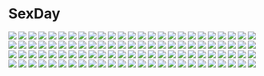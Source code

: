 # SexDay
![](https://konachan.com/jpeg/370f8f2aa1a9337c40d0d2a6a2310336/Konachan.com%20-%20285564%20beach%20black_hair%20blue_eyes%20blush%20bow%20breast_hold%20clouds%20dress%20long_hair%20miyashita_maka%20original%20petals%20ponytail%20school_uniform%20sky%20water.jpg)
![](https://konachan.com/image/39d1e579a15bc7009f430b0198f5f226/Konachan.com%20-%20126556%20animal%20bow%20braids%20cat%20dress%20drink%20headdress%20maid%20original%20panties%20thighhighs%20tori_%28qqqt%29%20underwear.jpg)
![](https://konachan.com/jpeg/f5ca1f49e4e47e9da05e727c002cffaa/Konachan.com%20-%20216077%20animal_ears%20asuhara_yuuki%20breasts%20censored%20game_cg%20gloves%20harukaze_soft%20long_hair%20nipples%20oozora_itsuki%20open_shirt%20orange_eyes%20orange_hair%20sex%20tail.jpg)
![](https://konachan.com/image/67844ddf186d32facd2eabed14331c19/Konachan.com%20-%20282972%20azur_lane%20bandaid%20bikini%20breasts%20brown_eyes%20bunny_ears%20green_eyes%20headband%20heart%20long_hair%20navel%20ponytail%20red_eyes%20swimsuit%20twintails%20white_hair%20wink.jpg)
![](https://konachan.com/image/ac063811c1d4e7ea4785d68ab1b6182f/Konachan.com%20-%2069331%202girls%20amakase_minatsu%20asakura_yume%20da_capo%20da_capo_ii.jpg)
![](https://konachan.com/image/dd52537aec8a878c08d05b4f5bb52459/Konachan.com%20-%20149284%20breasts%20navel%20nipples%20no_bra%20onomatope%2A%20open_shirt%20pan_%28mimi%29%20panties%20panty_pull%20pink_hair%20thighhighs%20tsukushi_yuzuki%20underwear.jpg)
![](https://konachan.com/image/44d632de3201a0e7558a0f1ff5c292aa/Konachan.com%20-%20130654%20japanese_clothes%20nekoame.jpg)
![](https://konachan.com/image/f2eb898c4253f99975e7fcdaebac6300/Konachan.com%20-%20217704%20feel_%28nasitaki%29%20grass%20hat%20kneehighs%20original%20purple%20reflection%20ruins%20scarf%20scenic%20school_uniform%20skirt%20sunset.jpg)
![](https://konachan.com/image/516f2b99fb7af87b4d14dc5b96e55d05/Konachan.com%20-%20181576%2035_%28pixiv%29%20aragaki_shinjiro%20arisato_minato%20female_protagonist_%28persona3%29%20hat%20persona%20persona_3%20polychromatic%20short_hair%20skirt%20socks.jpg)
![](https://konachan.com/image/f304998f8a73a146943ce99f1f34f079/Konachan.com%20-%20105573%20bandaid%20blush%20breasts%20cleavage%20diamic_days%20erect_nipples%20koboshi_renko%20purple_eyes%20sesena_yau%20water%20wet.jpg)
![](https://konachan.com/image/0b38727926479e5e6a430ab28b995474/Konachan.com%20-%20174091%20blue_eyes%20blue_hair%20boots%20building%20city%20crossover%20gloves%20hat%20headphones%20kneehighs%20mecha%20navel%20necklace%20rooftop%20short_hair%20shorts%20touhou%20water.jpg)
![](https://konachan.com/image/20ab7c26c0cc6bdadf12ddbad7b7e1ec/Konachan.com%20-%20228700%20anthropomorphism%20ayanami_%28kancolle%29%20brown_hair%20chibi%20food%20fruit%20hinata_yuu_%28artist%29%20kantai_collection%20long_hair%20ponytail%20strawberry.jpg)
![](https://konachan.com/jpeg/6b9dbdc23ffec5ab63488f8219e7c40f/Konachan.com%20-%2035372%202girls%20bunnygirl%20ikegami_akane%20kirisame_marisa%20maruchan%20reisen_udongein_inaba%20touhou%20witch.jpg)
![](https://konachan.com/image/2995b8c8a1d90b43f459e80e82627f90/Konachan.com%20-%20155689%20black_hair%20gun%20panties%20pantyhose%20purple_eyes%20school_uniform%20underwear%20upotte%21%21%20weapon.jpg)
![](https://konachan.com/image/1b8760df988256456f93598a94f88f82/Konachan.com%20-%2011961%20.hack__%20.hack__link%20.hack__sign%20subaru%20tsukasa.jpg)
![](https://konachan.com/jpeg/b792f952d73f9b2d3c872c7f8aed8e4f/Konachan.com%20-%20292646%20animal%20beckzawachi%20bird%20braids%20cape%20clouds%20flowers%20gloves%20gray_hair%20green_eyes%20katana%20long_hair%20original%20sky%20sword%20thighhighs%20weapon%20wings.jpg)
![](https://konachan.com/image/16a0247ee0696144deeeaf0b65cf4867/Konachan.com%20-%20137699%20bath%20blush%20censored%20game_cg%20izumi_mahiru%20nude%20penis%20purple_hair%20pussy%20sayado_saya%20sex%20short_hair%20soranica_ele%20water%20wet.jpg)
![](https://konachan.com/image/ad6e194d9b89b1b01ab0d221f2d8a1aa/Konachan.com%20-%20246033%20nobody%20original%20paper%20scenic%20tagme_%28artist%29.jpg)
![](https://konachan.com/image/0452f4722a6326c8e8b20b542fdd559f/Konachan.com%20-%207000%20galge.com%20iizuki_tasuku%20logo%20maid.jpg)
![](https://konachan.com/image/ec16a5057b00cd18a5507ca08f8ebc3b/Konachan.com%20-%2096016%20all_male%20blue_eyes%20blue_hair%20kaito%20male%20short_hair%20vocaloid%20wings.jpg)
![](https://konachan.com/jpeg/4e6f4d37de0e1e0eb06a2a5975f16e4e/Konachan.com%20-%20193544%20august%20bekkankou%20blonde_hair%20blue_eyes%20blush%20bra%20breasts%20game_cg%20headband%20long_hair%20nipples%20open_shirt%20school_uniform%20suzuki_kana%20underwear.jpg)
![](https://konachan.com/jpeg/e0020192f21228246bcb6c97418997f4/Konachan.com%20-%20238761%202girls%20blonde_hair%20blush%20bow%20braids%20cropped%20flowers%20green_eyes%20hat%20hug%20kafuu_chino%20kirima_sharo%20loli%20long_hair%20petals%20short_hair%20waifu2x.jpg)
![](https://konachan.com/image/dbc7f71c37b367242141ec4235d110fa/Konachan.com%20-%20123851%20blue%20blue_hair%20dress%20hat%20hinanawi_tenshi%20jq%20long_hair%20red_eyes%20touhou.jpg)
![](https://konachan.com/jpeg/7e891ed25d6697978b300cf40d453e6b/Konachan.com%20-%20297537%20anus%20ass%20black_hair%20fellatio%20idolmaster%20idolmaster_shiny_colors%20long_hair%20male%20mayuzumi_fuyuko%20skirt%20sunaba_suzume%20thighhighs%20twintails%20wet.jpg)
![](https://konachan.com/image/b8a4fbfdc954d5851c5d37ca9ea140f3/Konachan.com%20-%2032529%20lisianthus%20nerine%20pointed_ears%20shuffle.jpg)
![](https://konachan.com/jpeg/62cb923f7a47cd2e80244a522036d0f0/Konachan.com%20-%20279158%20blush%20gloves%20japanese_clothes%20kimono%20long_hair%20night%20original%20pink_hair%20red_eyes%20riichu%20scan%20snow%20umbrella.jpg)
![](https://konachan.com/image/a196c9f3ccf2c2fe426f869c04b82511/Konachan.com%20-%20227548%20black_hair%20bow%20brown_hair%20close%20kimi_no_na_wa%20male%20mitsuki%20miyamizu_mitsuha%20school_uniform%20short_hair%20tachibana_taki%20tears%20water.jpg)
![](https://konachan.com/image/3d1cfdd25f437c905573d127ef85d398/Konachan.com%20-%20104294%20anjou_naruko%20ano_hi_mita_hana_no_namae_wo_bokutachi_wa_mada_shiranai%20hisakawa_tetsudou%20honma_meiko%20matsuyuki_atsumu%20tsurumi_chiriko%20yadomi_jinta.jpg)
![](https://konachan.com/jpeg/546e206fa6666e7850af5ea067f3fa99/Konachan.com%20-%20258121%20aoi_miyabi%20blush%20braids%20breasts%20censored%20cleavage%20fellatio%20game_cg%20long_hair%20necklace%20orange_eyes%20panties%20penis%20ponytail%20sayori%20smile%20underwear%20wet.jpg)
![](https://konachan.com/image/f5c00bca84e74e7e3a5ff1a619c75688/Konachan.com%20-%2081883%20nagomibako%20sugina_miki%20tachibana_mikage.jpg)
![](https://konachan.com/image/7939db68f9a05467a7b35700b027a7bc/Konachan.com%20-%2058020%20chibi%20katsura_kotonoha%20saionji_sekai%20school_days.jpg)
![](https://konachan.com/image/f80cfcb08f9d255f74fa78ea3dd7b948/Konachan.com%20-%20258639%20ass%20blush%20bra%20breasts%20censored%20condom%20long_hair%20male%20nipples%20open_shirt%20original%20penis%20pink_hair%20pussy%20pussy_juice%20sex%20suterii%20underwear.jpg)
![](https://konachan.com/jpeg/45bb8ec980e3628dee96d7c3fa291c90/Konachan.com%20-%20140465%20game_cg%20joker%20koharubi_hinageshi%20oryou.jpg)
![](https://konachan.com/image/e57a6414dbeb850e69b2c8bbed43cd21/Konachan.com%20-%2038807%20gouen_no_soleil%20skyfish.jpg)
![](https://konachan.com/image/a74cdf01ee307c680ce62ea206a04380/Konachan.com%20-%20265009%20all_male%20drink%20food%20glasses%20gray_hair%20headphones%20le_delicatessen%20male%20original%20phone%20short_hair%20socks%20suit%20tie%20yellow_eyes.jpg)
![](https://konachan.com/jpeg/dfe59691c4249cb6aea507f189d77738/Konachan.com%20-%2085304%20bow%20brown_eyes%20brown_hair%20grass%20hakurei_reimu%20japanese_clothes%20miko%20pantyhose%20petals%20touhou%20tree%20yochinwww.jpg)
![](https://konachan.com/image/c315979c9a5fa97e8450be4d059cdf48/Konachan.com%20-%20269225%20bikini%20blonde_hair%20blush%20breasts%20cangkong%20cleavage%20close%20green_eyes%20pink_hair%20purple_eyes%20saber%20see_through%20short_hair%20signed%20swimsuit%20wet.jpg)
![](https://konachan.com/image/5fae8b288aba97aceee12759a6eb6e33/Konachan.com%20-%20171178%202girls%20black_hair%20blonde_hair%20blue_eyes%20blush%20breasts%20fang%20logo%20long_hair%20navel%20nipples%20no_bra%20panties%20peko%20sideboob%20underwear%20watermark%20wink%20yuri.jpg)
![](https://konachan.com/image/a42daf536d040b3afbd6b43ba2edcf99/Konachan.com%20-%20218963%20animal%20apple%20aqua_eyes%20ayase_eri%20black_hair%20blush%20candy%20festival%20fireworks%20fish%20food%20fruit%20mask%20orange_eyes%20red_hair%20summer%20vashaps2%20water%20yukata.jpg)
![](https://konachan.com/jpeg/728eb553081214d86b7b481a11c4ae11/Konachan.com%20-%20237444%20black_hair%20blush%20breasts%20gray_eyes%20matsunaga_kouyou%20nude%20original%20short_hair.jpg)
![](https://konachan.com/image/f20d87127373d02b536cef08d6ddc220/Konachan.com%20-%2017757%20hayate_no_gotoku%20maria_%28hayate_no_gotoku%29.jpg)
![](https://konachan.com/jpeg/b002c77f5382c411cc377f749ebaa26f/Konachan.com%20-%207808%20pointed_ears%20primula%20shuffle.jpg)
![](https://konachan.com/jpeg/82c19b27d26265340ac243408112b26d/Konachan.com%20-%20299094%20bell%20bikini%20breasts%20brown_hair%20butterfly%20catgirl%20cleavage%20dai_nikucho%20fang%20garter%20long_hair%20original%20purple_eyes%20swimsuit%20tail%20tattoo%20twintails%20white.jpg)
![](https://konachan.com/jpeg/a16d985be0444988b8b27fdc0a1caee4/Konachan.com%20-%20244762%20black_hair%20blush%20breasts%20brown_hair%20cunnilingus%20game_cg%20green_eyes%20male%20muririn%20navel%20nipples%20nude%20pussy%20short_hair%20spread_legs%20uncensored%20yuzusoft.jpg)
![](https://konachan.com/jpeg/cb3bb259cc33a4ab5c0f407504a859a4/Konachan.com%20-%20259428%20anus%20aqua_eyes%20ass%20bell%20blush%20bow%20breasts%20christmas%20drink%20gloves%20group%20hat%20long_hair%20navel%20nipples%20no_bra%20nopan%20pussy%20ribbons%20santa_hat%20wanaca%20wink.jpg)
![](https://konachan.com/image/29ac9e01af7c94a89f4e171edd0ac6f7/Konachan.com%20-%20129485%20close%20hatsune_miku%20headphones%20mamakari%20vocaloid.jpg)
![](https://konachan.com/jpeg/63a45871a32e1ee97c947faeeb50a653/Konachan.com%20-%20285807%20blonde_hair%20blush%20breasts%20game_cg%20green_eyes%20long_hair%20wanaca.jpg)
![](https://konachan.com/image/93fc922108e0b032cc24418a2bac3e2e/Konachan.com%20-%20159714%20aqua_eyes%20black%20mechagirl%20original%20oshou%20short_hair%20white_hair.jpg)
![](https://konachan.com/image/9bf40cb229f0cb5143f629285cafaa0e/Konachan.com%20-%20201609%20animal%20bat%20dress%20fang%20moon%20red_eyes%20remilia_scarlet%20short_hair%20thighhighs%20touhou%20vampire%20white_crow%20wings.jpg)
![](https://konachan.com/jpeg/3d5d2e79c77e689e61478f5f72c08eef/Konachan.com%20-%20289443%20animal%20book%20brown_eyes%20brown_hair%20cat%20gloves%20hat%20katana%20long_hair%20skirt%20sword%20thighhighs%20watermark%20weapon%20zdo.jpg)
![](https://konachan.com/image/85577c195434f7e0ea010691af8586f4/Konachan.com%20-%20117182%20akabeisoft2%20alpha_%28alpha91%29%20black_hair%20brown_eyes%20dark%20game_cg%20kneehighs%20long_hair%20rain%20sakuragi_hikaru%20school_uniform%20water%20wet.jpg)
![](https://konachan.com/jpeg/85c204b4d900a763775d33ba7432db60/Konachan.com%20-%20295273%20black_hair%20bra%20breasts%20cleavage%20fate_grand_order%20fate_%28series%29%20headdress%20long_hair%20mango_cat%20navel%20panties%20red_eyes%20third-party_edit%20underwear.jpg)
![](https://konachan.com/jpeg/3c22e9b80f34445f399f2756328dd14f/Konachan.com%20-%20116596%202girls%20blonde_hair%20blush%20breasts%20game_cg%20long_hair%20love_2_quad%20marmalade%20naruse_hirofumi%20nipples%20panties%20pussy_juice%20tagme_%28character%29%20underwear%20yuri.jpg)
![](https://konachan.com/image/f6c2acc571b7034375202923e5ac1939/Konachan.com%20-%20195918%20akemi_homura%20akuma_homura%20black_hair%20breasts%20cleavage%20dress%20elbow_gloves%20gloves%20long_hair%20purple_eyes%20swd3e2%20thighhighs%20wings.jpg)
![](https://konachan.com/image/6b4b7680859b1a6988866b29e43901f7/Konachan.com%20-%20144218%20blush%20flowers%20japanese_clothes%20no_bra%20panties%20pink_hair%20purple_eyes%20pussy_juice%20short_hair%20to_love_ru%20to_love_ru_darkness%20underwear%20wayway%20wet%20white.jpg)
![](https://konachan.com/image/62ea2eee1f0349e28c5fee7816a6ecee/Konachan.com%20-%209801%20blue_hair%20sky.jpg)
![](https://konachan.com/image/eb9d0b6e6ede37d8be6cb552a82e948f/Konachan.com%20-%2071253%20.hack__%20.hack__link%20.hack__sign%20macha%20subaru%20tsukasa.jpg)
![](https://konachan.com/jpeg/0f7543d4415a6133268b2f5520633ae3/Konachan.com%20-%20272390%20arare_mochiko%20blonde_hair%20dress%20flandre_scarlet%20hat%20loli%20red_eyes%20short_hair%20stairs%20stockings%20touhou%20vampire%20wings.jpg)
![](https://konachan.com/jpeg/1902a3120fdc592855942141348eb3a5/Konachan.com%20-%20304608%20blonde_hair%20blush%20breasts%20cameltoe%20ginhaha%20hikari_%28xenoblade%29%20long_hair%20nipples%20swimsuit%20wet%20xenoblade%20yellow_eyes.jpg)
![](https://konachan.com/image/0d15a9de1262e360d9906e7a478bca63/Konachan.com%20-%20174142%20bicolored_eyes%20braids%20bubbles%20daikichi_maru%20long_hair%20mermaid%20navel%20original%20underwater%20water%20white_hair%20wings.jpg)
![](https://konachan.com/image/5062adde6aad07586895bffd7473e5e2/Konachan.com%20-%20191215%20alice_margatroid%20dress%20flowers%20gothic%20hat%20kumonji_aruto%20petals%20ribbons%20rose%20touhou%20water%20wet.jpg)
![](https://konachan.com/jpeg/8636dce9061fc1d81786670aeef193bb/Konachan.com%20-%2083611%20aqua_eyes%20aqua_hair%20bikini%20hatsune_miku%20swimsuit%20twintails%20vocaloid.jpg)
![](https://konachan.com/image/7a864cf6e823a1e98578eda922075fec/Konachan.com%20-%2084706%20blush%20breasts%20cameltoe%20nipples%20panties%20pink_hair%20tagme%20underwear.jpg)
![](https://konachan.com/image/b4ea3c5c6a92b66e5dadd2510be709ca/Konachan.com%20-%20214346%20blue_eyes%20braids%20breasts%20cape%20cleavage%20fate_grand_order%20fate_%28series%29%20francis_drake%20hat%20long_hair%20pink_hair%20ponytail%20rain%20scar%20water%20wristwear.jpg)
![](https://konachan.com/image/653948b2563c4988139af3f6166d0850/Konachan.com%20-%2026503%20bikini%20kokubunji_koyori%20nurse_witch_komugi-chan%20poyoyon_rokku%20swimsuit.jpeg)
![](https://konachan.com/jpeg/70b51a8f351fc14124cb3f3c9d67563c/Konachan.com%20-%20196616%20black_hair%20blush%20bra%20breasts%20cameltoe%20open_shirt%20original%20panties%20red_eyes%20short_hair%20skirt%20third-party_edit%20underboob%20underwear%20wet%20white.jpg)
![](https://konachan.com/image/d857f6429f8347d307d65f86dfad5c1f/Konachan.com%20-%2085493%202girls%20bloomers%20blue_eyes%20brown_eyes%20brown_hair%20gym_uniform%20kneehighs%20long_hair%20norizou_type-r%20short_hair.jpg)
![](https://konachan.com/jpeg/35aa5bea2908e3fdfa536230aa6ff1b6/Konachan.com%20-%20114377%20animal_ears%20blue_eyes%20blush%20breasts%20catgirl%20game_cg%20higashibetsuin_rurumi%20nipples%20riffraff%20school_swimsuit%20suzui_narumi%20swimsuit%20tail%20thighhighs.jpg)
![](https://konachan.com/image/60a3990686fca57689bc4a95636dbdd8/Konachan.com%20-%20206558%202girls%20ai_astin%20dee_ensy_stratmitos%20kamisama_no_inai_nichiyoubi%20school_uniform%20tagme_%28artist%29%20thighhighs%20weapon.jpg)
![](https://konachan.com/jpeg/8fc6f0ee7de7b5b691163fd491daf9b7/Konachan.com%20-%20197768%202girls%20barefoot%20bow%20building%20clouds%20dress%20flowers%20food%20horns%20jakoujika%20kneehighs%20long_hair%20original%20ponytail%20scenic%20stars%20sunset%20tree%20watermark.jpg)
![](https://konachan.com/jpeg/2e673f0b30ddf81b0ecb8acdff5ee689/Konachan.com%20-%20214424%20ichinose_yukino%20idolmaster%20idolmaster_cinderella_girls%20ninomiya_asuka.jpg)
![](https://konachan.com/jpeg/8a4e583d87ea13700f4b1cc27f2546c4/Konachan.com%20-%20239072%202girls%20aqua_eyes%20blonde_hair%20brown_hair%20genya67%20goggles%20grass%20military%20short_hair%20tanya_degurechaff%20uniform%20weapon%20youjo_senki.jpg)
![](https://konachan.com/image/467aa8bb705576d04de4f14c0c2aeedd/Konachan.com%20-%20115463%20aqua_eyes%20green_eyes%20long_hair%20merry_nightmare%20pointed_ears%20purple_hair%20vector%20white%20yumekui_merry.jpg)
![](https://konachan.com/jpeg/b7de4efa573ef6fa38271aacd91d3140/Konachan.com%20-%20188760%20alice_margatroid%20aqua_eyes%20armor%20blonde_hair%20doll%20dress%20freeze-ex%20headband%20mage%20shanghai_doll%20short_hair%20shorts%20spear%20touhou%20weapon.jpg)
![](https://konachan.com/jpeg/984ce5dcb5dc1c1e5ab524b2fdf6d593/Konachan.com%20-%20278471%206u_%28eternal_land%29%20anthropomorphism%20azur_lane%20blush%20long_hair%20navel%20takao_%28azur_lane%29%20third-party_edit%20white%20yellow_eyes.jpg)
![](https://konachan.com/jpeg/c3828f182a5a6a5612397800b64eed61/Konachan.com%20-%20280620%20amagami_rukichi%20ass%20bed%20breasts%20brown_eyes%20brown_hair%20censored%20cleavage%20long_hair%20necklace%20nopan%20original%20school_uniform%20sex.jpg)
![](https://konachan.com/image/3f25e007a98f64f49cc8b3bfa3179d1a/Konachan.com%20-%2097890%202girls%20aqua_eyes%20aqua_hair%20butterfly%20hat%20hatsune_miku%20headphones%20long_hair%20panties%20pink_hair%20rinereeto%20thighhighs%20twintails%20underwear%20vocaloid.jpg)
![](https://konachan.com/image/d2870ff123d154281600f8e1fe1d6961/Konachan.com%20-%20212854%20aliasing%20ass%20black_hair%20blue_eyes%20cameltoe%20fate_%28series%29%20fate_stay_night%20kyokucho%20long_hair%20panties%20skirt%20thighhighs%20tohsaka_rin%20underwear%20white.jpg)
![](https://konachan.com/image/14a7a943bbb12274cb25a30eadc65862/Konachan.com%20-%2048267%20blush%20boots%20loli%20louise_fran%C3%A7oise_le_blanc_de_la_valli%C3%A8re%20maid%20panties%20skirt%20skirt_lift%20underwear%20zero_no_tsukaima.jpg)
![](https://konachan.com/jpeg/f23ae9b0222f2e867dfef25c319fcec1/Konachan.com%20-%20174129%20aliasing%20building%20dress%20forest%20grass%20haru-chan_%28ryosios%29%20long_hair%20original%20purple_hair%20ryosios%20scenic%20shade%20sky%20tree%20water%20weapon.jpg)
![](https://konachan.com/jpeg/5798d3516820daa692dca35d4d915d3b/Konachan.com%20-%20136556%20blonde_hair%20charlotte_dunois%20gray_hair%20infinite_stratos%20laura_bodewig%20nude%20towel%20transparent%20vector%20wet.jpg)
![](https://konachan.com/jpeg/394322d59acb42e578e66f2370b51243/Konachan.com%20-%20274852%20arknights%20brown_hair%20building%20city%20clouds%20gloves%20gun%20halo%20hoodie%20mag_%28mag42%29%20night%20orange_eyes%20pantyhose%20short_hair%20skirt%20sky%20weapon%20wings.jpg)
![](https://konachan.com/image/75f8a3386edc6c6c7dcd4b092962fe29/Konachan.com%20-%2099237%202girls%20akemi_homura%20black_hair%20crying%20kaname_madoka%20mahou_shoujo_madoka_magica%20pink_hair%20purple_eyes%20red_eyes%20saisou_%282ndere%29%20tears%20water%20wet.jpg)
![](https://konachan.com/jpeg/52587b1b71fd5660b5684485be9b2e10/Konachan.com%20-%20122097%20blush%20kairi_%28mglg%29%20kiss%20kyon%20male%20school_uniform%20short_hair%20suzumiya_haruhi%20suzumiya_haruhi_no_yuutsu%20thighhighs%20white.jpg)
![](https://konachan.com/jpeg/9cac96ef60c802396f67cc7ef22c378b/Konachan.com%20-%20256374%20black_hair%20blush%20book%20brown_eyes%20hat%20hiten_goane_ryu%20lolita_fashion%20original%20short_hair%20white.jpg)
![](https://konachan.com/image/48d9acd1485824ef4a85db51faa3d562/Konachan.com%20-%2021965%20azumanga_daioh%20kasuga_ayumu%20mihama_chiyo%20sakaki%20school_uniform.jpg)
![](https://konachan.com/image/fabdec6f9c21803130139fa1b0092547/Konachan.com%20-%2061633%20black_hair%20breasts%20headdress%20navel%20orange_eyes%20panties%20short_hair%20to_aru_majutsu_no_index%20topless%20uiharu_kazari%20underwear%20white.jpg)
![](https://konachan.com/image/50742abe2af1c5e998125b44af85c62f/Konachan.com%20-%20259978%20ass%20azur_lane%20bow%20dress%20elbow_gloves%20gloves%20loli%20long_hair%20panties%20purple_eyes%20purple_hair%20see_through%20sky%20tagme_%28artist%29%20underwear%20water.jpg)
![](https://konachan.com/image/09f2c937755803cc64159605460064f3/Konachan.com%20-%2011124%20carnelian%20kao_no_nai_tsuki.jpg)
![](https://konachan.com/image/492a4f27165c316df44d7c65cb7ca4b0/Konachan.com%20-%20124101%20anthropomorphism%20axis_powers_hetalia%20belarus_%28hetalia%29%20blonde_hair%20blue_eyes%20knife%20long_hair%20male%20snow%20united_kingdom_%28hetalia%29%20ut_%28apt%29%20white_hair.jpg)
![](https://konachan.com/jpeg/f4f6dad19905ab55cabd856369add3e1/Konachan.com%20-%20100224%20akemi_homura%20akira_%28ku0427%29%20animal_ears%20braids%20catgirl%20chibi%20mahou_shoujo_madoka_magica%20tail%20white.jpg)
![](https://konachan.com/image/b7e1be0f56987eeac753fefd148f7e7d/Konachan.com%20-%20293268%20aqua_eyes%20blonde_hair%20braids%20dress%20long_hair%20petals%20ribbons%20violet_evergarden%20violet_evergarden_%28character%29%20water%20wlop.jpg)
![](https://konachan.com/image/b9b7a38dae1e31afa5da10e14caee0e0/Konachan.com%20-%2065478%20ass%20blue_eyes%20honey_coming%20kamijou_asahi%20matsushita_makako%20rakko%20swimsuit%20wet.jpg)
![](https://konachan.com/image/d7403f975a463c226d5637b7897dfa2f/Konachan.com%20-%20274298%20aqua_eyes%20bai_yemeng%20bicolored_eyes%20black_hair%20brown_hair%20camera%20gradient%20long_hair%20orange_eyes%20original%20ponytail%20red_hair%20scarf%20signed%20skirt%20tattoo.jpg)
![](https://konachan.com/jpeg/10c5fb6d17eb944ab0ba1069222d2dbc/Konachan.com%20-%20184378%20bikini%20blue_eyes%20blue_hair%20breasts%20cum%20game_cg%20koutaro%20long_hair%20night%20nipples%20penis%20pussy%20pussy_juice%20sex%20stars%20swimsuit%20twinkle%20uncensored.jpg)
![](https://konachan.com/image/789b61eea75fb07ae098ec9fe7308503/Konachan.com%20-%20254106%20aliasing%20close%20crying%20long_hair%20monochrome%20sekai_ka_kanojo_ka_erabenai%20tagme_%28artist%29%20tears%20tie.jpg)
![](https://konachan.com/image/166f21192bb16c50bbdb06745f38a3ed/Konachan.com%20-%20151944%20akashio%20animal%20blue_eyes%20green_hair%20japanese_clothes%20kochiya_sanae%20long_hair%20miko%20snake%20touhou.jpg)
![](https://konachan.com/jpeg/f1ab877839a5a06ed47a267fc493cb66/Konachan.com%20-%20104029%20aiyoku_no_eustia%20bekkankou%20blonde_hair%20blue_eyes%20close%20clouds%20game_cg%20headband%20licia_de_novus_yurii%20maid%20sky%20twintails.jpg)
![](https://konachan.com/image/f2a2edaf467522906c3e2ed7cb6c9f39/Konachan.com%20-%2048754%20gagraphic%20logo%20tsubaki_harusame%20watermark.jpg)
![](https://konachan.com/image/4e7346b4d85340c4760e1db55ce54d9b/Konachan.com%20-%2064000%20blonde_hair%20blood%20blush%20censored%20favorite%20game_cg%20hisakaki_kosame%20hoshizora_no_memoria%20sex.jpg)
